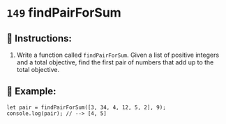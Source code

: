 # `149` findPairForSum

## 📝 Instructions:

1. Write a function called `findPairForSum`. Given a list of positive integers and a total objective, find the first pair of numbers that add up to the total objective.

## 📎 Example:
 
```Js
let pair = findPairForSum([3, 34, 4, 12, 5, 2], 9);
console.log(pair); // --> [4, 5]
```
